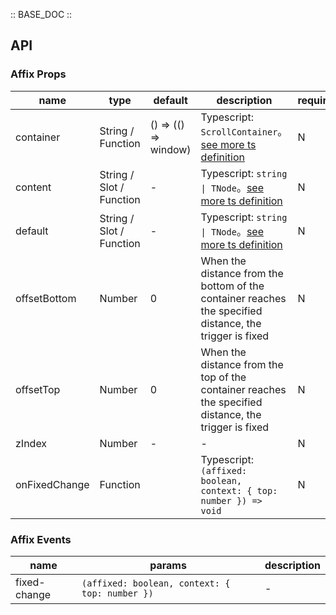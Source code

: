 :: BASE_DOC ::

## API

### Affix Props

name | type | default | description | required
-- | -- | -- | -- | --
container | String / Function | () => (() => window) | Typescript: `ScrollContainer`。[see more ts definition](https://github.com/Tencent/tdesign-vue-next/blob/develop/packages/components/common.ts) | N
content | String / Slot / Function | - | Typescript: `string \| TNode`。[see more ts definition](https://github.com/Tencent/tdesign-vue-next/blob/develop/packages/components/common.ts) | N
default | String / Slot / Function | - | Typescript: `string \| TNode`。[see more ts definition](https://github.com/Tencent/tdesign-vue-next/blob/develop/packages/components/common.ts) | N
offsetBottom | Number | 0 | When the distance from the bottom of the container reaches the specified distance, the trigger is fixed | N
offsetTop | Number | 0 | When the distance from the top of the container reaches the specified distance, the trigger is fixed | N
zIndex | Number | - | \- | N
onFixedChange | Function |  | Typescript: `(affixed: boolean, context: { top: number }) => void`<br/> | N

### Affix Events

name | params | description
-- | -- | --
fixed-change | `(affixed: boolean, context: { top: number })` | \-
